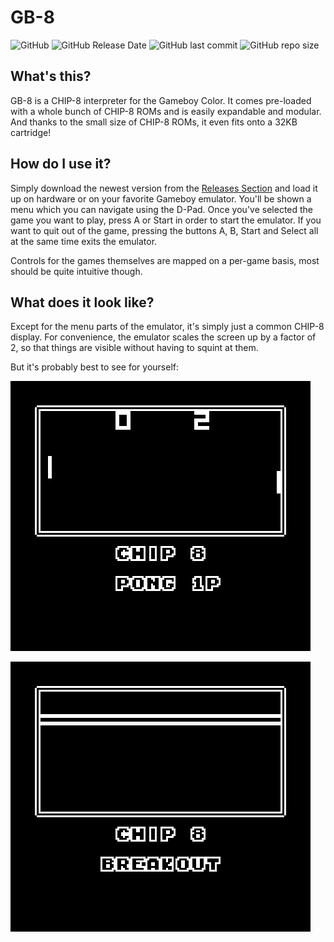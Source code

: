 # GB-8
![GitHub](https://img.shields.io/github/license/Hacktix/GB-8?style=for-the-badge)
![GitHub Release Date](https://img.shields.io/github/release-date/Hacktix/GB-8?label=Latest%20Release&style=for-the-badge)
![GitHub last commit](https://img.shields.io/github/last-commit/Hacktix/GB-8?style=for-the-badge)
![GitHub repo size](https://img.shields.io/github/repo-size/Hacktix/GB-8?style=for-the-badge)

## What's this?

GB-8 is a CHIP-8 interpreter for the Gameboy Color. It comes pre-loaded with a whole bunch of CHIP-8 ROMs and is easily expandable and modular. And thanks to the small size of CHIP-8 ROMs, it even fits onto a 32KB cartridge!

## How do I use it?

Simply download the newest version from the [Releases Section](https://github.com/Hacktix/GB-8/releases) and load it up on hardware or on your favorite Gameboy emulator. You'll be shown a menu which you can navigate using the D-Pad. Once you've selected the game you want to play, press A or Start in order to start the emulator. If you want to quit out of the game, pressing the buttons A, B, Start and Select all at the same time exits the emulator.

Controls for the games themselves are mapped on a per-game basis, most should be quite intuitive though.

## What does it look like?

Except for the menu parts of the emulator, it's simply just a common CHIP-8 display. For convenience, the emulator scales the screen up by a factor of 2, so that things are visible without having to squint at them.

But it's probably best to see for yourself:

![Pong](./img/pong.gif)

![Breakout](./img/breakout.gif)

